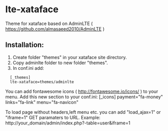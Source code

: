 # lte-xataface
Theme for xataface based on AdminLTE ( https://github.com/almasaeed2010/AdminLTE )

## Installation:
1. Create folder "themes" in your xataface site directory.
2. Copy adminlte folder to new folder "themes".
3. In conf.ini add:
```
  [_themes]
  lte-xataface=themes/adminlte
```


You can add fontawesome icons ( http://fontawesome.io/icons/ ) to your menu. Add this new section to your conf.ini:
[_icons]
payment="fa-money"
links="fa-link"
menu="fa-navicon"

To load page without headers,left menu etc. you can add "load_ajax=1" or "iframe=1" GET paramaters to URL. Example: http://your_domain/admin/index.php?-table=user&iframe=1
